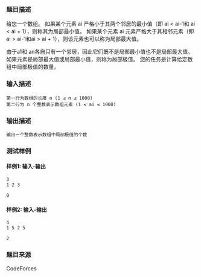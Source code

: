 ### 题目描述

给您一个数组。 如果某个元素 ai 严格小于其两个邻居的最小值（即 ai < ai-1和 ai < ai + 1），则称其为局部最小值。 如果某个元素 ai 元素严格大于其相邻元素（即ai > ai-1和ai > ai + 1），则该元素也可以称为局部最大值。 

由于a1和 an各自只有一个邻居，因此它们既不是局部最小值也不是局部最大值。如果元素是局部最大值或局部最小值，则称为局部极值。 您的任务是计算给定数组中局部极值的数量。

### 输入描述

```
第一行为数组的长度 n (1 ≤ n ≤ 1000)
第二行为 n 个整数表示数组元素 (1 ≤ ai ≤ 1000)
```

### 输出描述

```
输出一个整数表示数组中局部极值的个数
```

### 测试样例

#### 样例1: 输入-输出

```
3
1 2 3
```

```
0
```

#### 样例2: 输入-输出

```
4
1 5 2 5
```

```
2
```

### 题目来源

CodeForces
